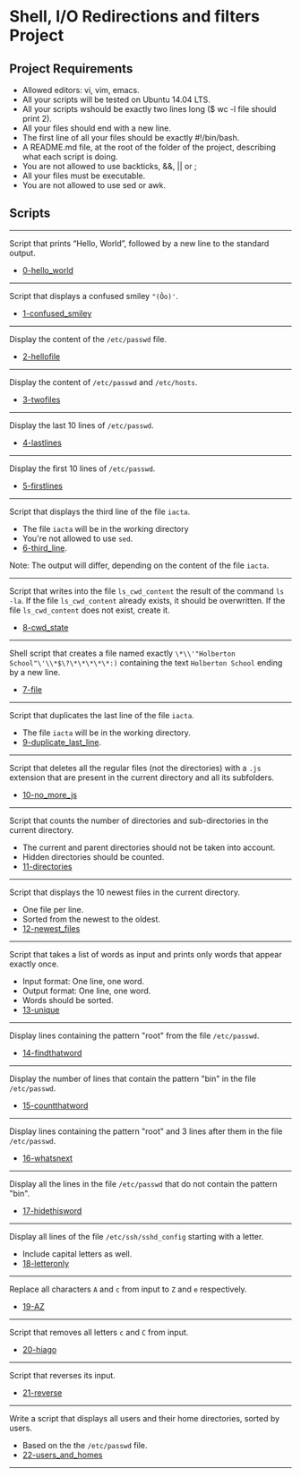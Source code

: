 # Shell, I/O Redirections and filters Project

## Project Requirements
* Allowed editors: vi, vim, emacs.
* All your scripts will be tested on Ubuntu 14.04 LTS.
* All your scripts wshould be exactly two lines long ($ wc -l file
  should print 2).
* All your files should end with a new line.
* The first line of all your files should be exactly #!/bin/bash.
* A README.md file, at the root of the folder of the project,
  describing what each script is doing.
* You are not allowed to use backticks, &&, || or ;
* All your files must be executable.
* You are not allowed to use sed or awk.

## Scripts
***
Script that prints “Hello, World”, followed by a new line to the standard output.
* [0-hello_world](../0x02-shell_redirections/0-hello_world)

***
Script that displays a confused smiley `"(Ôo)'`.
* [1-confused_smiley](../0x02-shell_redirections/1-confused_smiley)

***
Display the content of the `/etc/passwd` file.
* [2-hellofile](../0x02-shell_redirections/2-hellofile)

***
Display the content of `/etc/passwd` and `/etc/hosts`.
* [3-twofiles](../0x02-shell_redirections/3-twofiles)

***
Display the last 10 lines of `/etc/passwd`.
* [4-lastlines](../0x02-shell_redirections/4-lastlines)

***
Display the first 10 lines of `/etc/passwd`.
* [5-firstlines](../0x02-shell_redirections/5-firstlines)

***
Script that displays the third line of the file `iacta`.

* The file `iacta` will be in the working directory
* You're not allowed to use `sed`.
* [6-third_line](../0x02-shell_redirections/6-third_line).

Note: The output will differ, depending on the content of the file `iacta`.

***
Script that writes into the file `ls_cwd_content` the result of the command `ls -la`. If the file `ls_cwd_content` already exists, it should be overwritten. If the file `ls_cwd_content` does not exist, create it.
* [8-cwd_state](../0x02-shell_redirections/8-cwd_state)

***
Shell script that creates a file named exactly `\*\\'"Holberton School"\'\\*$\?\*\*\*\*\*:)` containing the text `Holberton School` ending by a new line.
* [7-file](../0x02-shell_redirections/7-file)

***
Script that duplicates the last line of the file `iacta`.
* The file `iacta` will be in the working directory.
* [9-duplicate_last_line](../0x02-shell_redirections/9-duplicate_last_line).

***
Script that deletes all the regular files (not the directories) with a `.js` extension that are present in the current directory and all its subfolders.
* [10-no_more_js](../0x02-shell_redirections/10-no_more_js)

***
Script that counts the number of directories and sub-directories in the current directory.
* The current and parent directories should not be taken into account.
* Hidden directories should be counted.
* [11-directories](../0x02-shell_redirections/11-directories)

***
Script that displays the 10 newest files in the current directory.
* One file per line.
* Sorted from the newest to the oldest.
* [12-newest_files](../0x02-shell_redirections/12-newest_files)

***
Script that takes a list of words as input and prints only words that appear exactly once.
* Input format: One line, one word.
* Output format: One line, one word.
* Words should be sorted.
* [13-unique](../0x02-shell_redirections/13-unique)

***
Display lines containing the pattern "root" from the file `/etc/passwd`.
* [14-findthatword](../0x02-shell_redirections/14-findthatword)

***
Display the number of lines that contain the pattern "bin" in the file `/etc/passwd`.
* [15-countthatword](../0x02-shell_redirections/15-countthatword)

***
Display lines containing the pattern "root" and 3 lines after them in the file `/etc/passwd`.
* [16-whatsnext](../0x02-shell_redirections/16-whatsnext)

***
Display all the lines in the file `/etc/passwd` that do not contain the pattern "bin".
* [17-hidethisword](../0x02-shell_redirections/17-hidethisword)

***
Display all lines of the file `/etc/ssh/sshd_config` starting with a letter.
* Include capital letters as well.
* [18-letteronly](../0x02-shell_redirections/18-letteronly)

***
Replace all characters `A` and `c` from input to `Z` and `e` respectively.
* [19-AZ](../0x02-shell_redirections/19-AZ)

***
Script that removes all letters `c` and `C` from input.
* [20-hiago](../0x02-shell_redirections/20-hiago)

***
Script that reverses its input.
* [21-reverse](../0x02-shell_redirections/21-reverse)

***
Write a script that displays all users and their home directories, sorted by users.
* Based on the the `/etc/passwd` file.
* [22-users_and_homes](../0x02-shell_redirections/22-users_and_homes)

***
